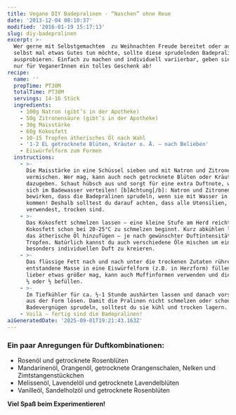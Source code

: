 ```yaml
---
title: Vegane DIY Badepralinen - “Naschen” ohne Reue
date: '2013-12-04 08:10:37'
modified: '2016-01-19 15:17:13'
slug: diy-badepralinen
excerpt: >-
  Wer gerne mit Selbstgemachtem  zu Weihnachten Freude bereitet oder auch sich
  selbst mal etwas Gutes tun möchte, sollte diese sprudelnden Badepralinen
  ausprobieren. Einfach zu machen und individuell variierbar, geben sie nicht
  nur für VeganerInnen ein tolles Geschenk ab!
recipe:
  name: ''
  prepTime: PT30M
  totalTime: PT30M
  servings: 14-16 Stück
  ingredients:
    - 100g Natron (gibt’s in der Apotheke)
    - 50g Zitronensäure (gibt’s in der Apotheke)
    - 30g Maisstärke
    - 60g Kokosfett
    - 10-15 Tropfen ätherisches Öl nach Wahl
    - '1-2 EL getrocknete Blüten, Kräuter o. Ä. – nach Belieben'
    - Eiswürfelform zum Formen
  instructions:
    - >-
      Die Maisstärke in eine Schüssel sieben und mit Natron und Zitronensäure
      vermischen. Wer mag, kann auch noch getrocknete Blüten oder Kräuter
      dazugeben. Schaut hübsch aus und sorgt für eine extra Duftnote, wenn sie
      sich im Badewasser verteilen! [b]Achtung[/b]: Natron und Zitronensäure
      bewirken, dass die Badepralinen sprudeln, wenn sie mit Wasser in Berührung
      kommen! Deshalb solltest du darauf achten, dass alle Utensilien, die du
      verwendest, trocken sind.
    - >-
      Das Kokosfett schmelzen lassen – eine kleine Stufe am Herd reicht, da
      Kokosfett schon bei 20-25°C zu schmelzen beginnt. Kurz abkühlen lassen und
      das ätherische Öl hinzufügen – je nach gewünschter Duftintensität 10 – 15
      Tropfen. Natürlich kannst du auch verschiedene Öle mischen um einen
      besonders individuellen Duft zu kreieren.
    - >-
      Das flüssige Fett nach und nach unter die trockenen Zutaten rühren und die
      entstandene Masse in eine Eiswürfelform (z.B. in Herzform) füllen. Wer es
      lieber etwas größer mag, kann auch Muffinformen verwenden und diese nur zu
      ⅓ oder ½ befüllen.
    - >-
      Im Tiefkühler für ca. ½-1 Stunde aushärten lassen und danach vorsichtig
      aus der Form lösen. Damit die Pralinen nicht schmelzen oder schon vor dem
      Badevergnügen sprudeln, solltest du sie kühl und trocken lagern.
    - Voilà – fertig sind die Badepralinen!
aiGeneratedDate: '2025-09-01T19:21:43.163Z'
---
```


### Ein paar Anregungen für Duftkombinationen:

*   Rosenöl und getrocknete Rosenblüten
*   Mandarinenöl, Orangenöl, getrocknete Orangenschalen, Nelken und Zimtstangenstückchen
*   Melissenöl, Lavendelöl und getrocknete Lavendelblüten
*   Vanilleöl, Sandelholzöl und getrocknete Rosenblüten

**Viel Spaß beim Experimentieren!**

